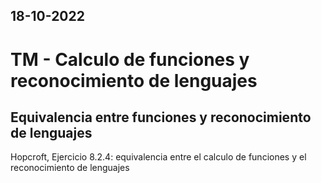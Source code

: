 18-10-2022
---
# TM - Calculo de funciones y reconocimiento de lenguajes
## Equivalencia entre funciones y reconocimiento de lenguajes

Hopcroft, Ejercicio 8.2.4: equivalencia entre el calculo de funciones y el reconocimiento de lenguajes
